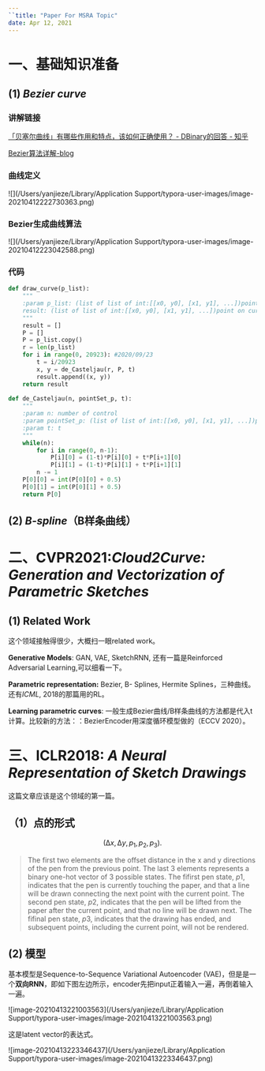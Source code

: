 ```yaml
---
``title: "Paper For MSRA Topic"
date: Apr 12, 2021
---
```




# 一、基础知识准备



## (1) *Bezier curve*

### 讲解链接

[「贝塞尔曲线」有哪些作用和特点，该如何正确使用？ - DBinary的回答 - 知乎 ](https://www.zhihu.com/question/419155303/answer/1454607426)

[Bezier算法详解-blog](https://www.vectormoon.net/2020/09/25/Bezier/)

### 曲线定义

![](/Users/yanjieze/Library/Application Support/typora-user-images/image-20210412222730363.png)

### Bezier生成曲线算法

![](/Users/yanjieze/Library/Application Support/typora-user-images/image-20210412223042588.png)



### 代码

```python
def draw_curve(p_list):
	"""
	:param p_list: (list of list of int:[[x0, y0], [x1, y1], ...])point set of p
	result: (list of list of int:[[x0, y0], [x1, y1], ...])point on curve
	"""
	result = []
	P = []
	P = p_list.copy()
	r = len(p_list)
	for i in range(0, 20923): #2020/09/23
		t = i/20923
		x, y = de_Casteljau(r, P, t)
		result.append((x, y))
	return result
	
def de_Casteljau(n, pointSet_p, t):
	"""
	:param n: number of control
	:param pointSet_p: (list of list of int:[[x0, y0], [x1, y1], ...])point set of p
	:param t: t
	"""
	while(n):
		for i in range(0, n-1):
			P[i][0] = (1-t)*P[i][0] + t*P[i+1][0]
			P[i][1] = (1-t)*P[i][1] + t*P[i+1][1]
		n -= 1
	P[0][0] = int(P[0][0] + 0.5)
	P[0][1] = int(P[0][1] + 0.5)
	return P[0]
```



## (2) *B-spline*（B样条曲线）





# 二、CVPR2021:*Cloud2Curve: Generation and Vectorization of Parametric Sketches*



## (1) Related Work

这个领域接触得很少，大概扫一眼related work。

**Generative Models**: GAN, VAE, SketchRNN, 还有一篇是Reinforced Adversarial Learning,可以细看一下。



**Parametric representation:** Bezier, B- Splines, Hermite Splines，三种曲线。还有*ICML*, 2018的那篇用的RL。



**Learning parametric curves**: 一般生成Bezier曲线/B样条曲线的方法都是代入t计算。比较新的方法：：BezierEncoder用深度循环模型做的（ECCV 2020）。



# 三、ICLR2018: *A Neural Representation of Sketch Drawings*

这篇文章应该是这个领域的第一篇。

## （1）点的形式

$$
(∆x, ∆y, p_1, p_2, p_3).
$$

> The first two elements are the offset distance in the x and y directions of the pen from the previous point. The last 3 elements represents a binary one-hot vector of 3 possible states. The fifirst pen state, *p*1, indicates that the pen is currently touching the paper, and that a line will be drawn connecting the next point with the current point. The second pen state, *p*2, indicates that the pen will be lifted from the paper after the current point, and that no line will be drawn next. The fifinal pen state, *p*3, indicates that the drawing has ended, and subsequent points, including the current point, will not be rendered.

## (2) 模型

 基本模型是Sequence-to-Sequence Variational Autoencoder (VAE)，但是是一个**双向RNN**，即如下图左边所示，encoder先把input正着输入一遍，再倒着输入一遍。



![image-20210413221003563](/Users/yanjieze/Library/Application Support/typora-user-images/image-20210413221003563.png)

这是latent vector的表达式。

![image-20210413223346437](/Users/yanjieze/Library/Application Support/typora-user-images/image-20210413223346437.png)